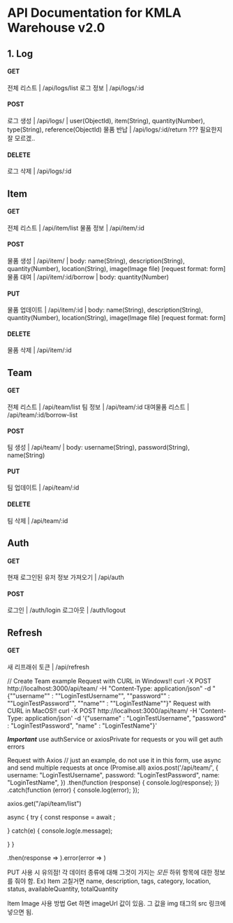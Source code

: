 # API Documentation for KMLA Warehouse v2.0
## 1. Log
#### GET
전체 리스트 | /api/logs/list
로그 정보 | /api/logs/:id
#### POST
로그 생성 | /api/logs/ | user(ObjectId), item(String), quantity(Number), type(String), reference(ObjectId)
물품 반납 | /api/logs/:id/return ??? 필요한지 잘 모르겠..

#### DELETE
로그 삭제 | /api/logs/:id

## Item
#### GET
전체 리스트 | /api/item/list
물품 정보 | /api/item/:id
#### POST
물품 생성 | /api/item/ | body: name(String), description(String), quantity(Number), location(String), image(Image file) [request format: form]
물품 대여 | /api/item/:id/borrow | body: quantity(Number)
#### PUT 
물품 업데이트 | /api/item/:id | body: name(String), description(String), quantity(Number), location(String), image(Image file) [request format: form]
#### DELETE 
물품 삭제 | /api/item/:id

## Team
#### GET
전체 리스트 | /api/team/list
팀 정보 | /api/team/:id
대여물품 리스트 | /api/team/:id/borrow-list
#### POST
팀 생성 | /api/team/ | body: username(String), password(String), name(String)
#### PUT
팀 업데이트 | /api/team/:id
#### DELETE
팀 삭제 | /api/team/:id

## Auth
#### GET 
현재 로그인된 유저 정보 가져오기 | /api/auth
#### POST
로그인 | /auth/login
로그아웃 | /auth/logout

## Refresh
#### GET
새 리프래쉬 토큰 | /api/refresh


// Create Team example
Request with CURL in Windows!!
curl -X POST http://localhost:3000/api/team/ -H "Content-Type: application/json" -d "{""username"" : ""LoginTestUsername"", ""password"" : ""LoginTestPassword"", ""name"" : ""LoginTestName""}"
Request with CURL in MacOS!!
curl -X POST http://localhost:3000/api/team/ -H 'Content-Type: application/json' -d '{"username" : "LoginTestUsername", "password" : "LoginTestPassword", "name" : "LoginTestName"}'




*****Important*****
use authService or axiosPrivate for requests or you will get auth errors



Request with Axios // just an example, do not use it in this form, use async and send multiple requests at once (Promise.all)
axios.post('/api/team/', {
    username: "LoginTestUsername",
    password: "LoginTestPassword",
    name: "LoginTestName",
  })
  .then(function (response) {
    console.log(response);
  })
  .catch(function (error) {
    console.log(error);
  });


axios.get("/api/team/list")


async {
  try {
    const response = await <Promise>;

  } catch(e) {
    console.log(e.message);
    
  }
}

<Promise>.then(response => ).error(error => )

PUT 사용 시 유의점!
각 데이터 종류에 대해 그것이 가지는 *모든* 하위 항목에 대한 정보를 줘야 함. Ex) Item 고칠거면 name, description, tags, category, location, status, availableQuantity, totalQuantity

Item Image 사용 방법
Get 하면 imageUrl 값이 있음. 그 값을 img 태그의 src 링크에 넣으면 됨.